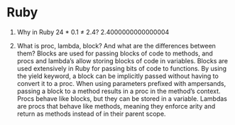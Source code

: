 # Ruby

1. Why in Ruby 24 * 0.1 ≠ 2.4?
2.4000000000000004

1. What is proc, lambda, block? And what are the differences between them?
Blocks are used for passing blocks of code to methods, and procs and lambda’s allow storing blocks of code in variables.
Blocks are used extensively in Ruby for passing bits of code to functions. By using the yield keyword, a block can be implicitly passed without having to convert it to a proc.
When using parameters prefixed with ampersands, passing a block to a method results in a proc in the method’s context. Procs behave like blocks, but they can be stored in a variable.
Lambdas are procs that behave like methods, meaning they enforce arity and return as methods instead of in their parent scope.